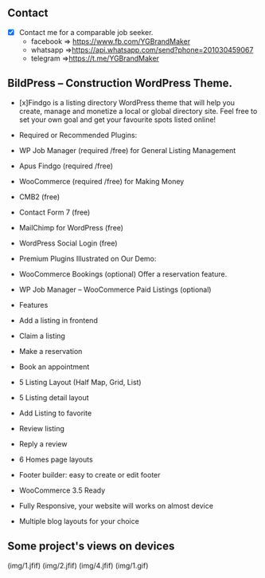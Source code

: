 
## Contact 

- [x] Contact me for a comparable job seeker.
	- facebook => https://www.fb.com/YGBrandMaker
	- whatsapp =>https://api.whatsapp.com/send?phone=201030459067
	- telegram =>https://t.me/YGBrandMaker

##  BildPress – Construction WordPress Theme.


- [x]Findgo is a listing directory WordPress theme that will help you create, manage and monetize a local or global directory site. Feel free to set your own goal and get your favourite spots listed online!

- Required or Recommended Plugins:
- WP Job Manager (required /free) for General Listing Management
- Apus Findgo (required /free)
- WooCommerce (required /free) for Making Money
- CMB2 (free)
- Contact Form 7 (free)
- MailChimp for WordPress (free)
- WordPress Social Login (free)
- Premium Plugins Illustrated on Our Demo:
- WooCommerce Bookings (optional) Offer a reservation feature.
- WP Job Manager – WooCommerce Paid Listings (optional)
- Features
- Add a listing in frontend
- Claim a listing
- Make a reservation
- Book an appointment
- 5 Listing Layout (Half Map, Grid, List)
- 5 Listing detail layout
- Add Listing to favorite
- Review listing
- Reply a review
- 6 Homes page layouts
- Footer builder: easy to create or edit footer
- WooCommerce 3.5 Ready
- Fully Responsive, your website will works on almost device
- Multiple blog layouts for your choice

## Some project's views on devices

(img/1.jfif)
(img/2.jfif)
(img/4.jfif)
(img/1.gif)
